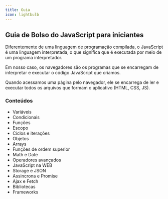 ```yaml
---
title: Guia
icon: lightbulb
---
```


## Guia de Bolso do JavaScript para iniciantes

Diferentemente de uma linguagem de programação compilada, o JavaScript é uma linguagem interpretada, o que significa que é executada por meio de um programa interpretador.

Em nosso caso, os navegadores são os programas que se encarregam de interpretar e executar o código JavaScript que criamos. 

Quando acessamos uma página pelo navegador, ele se encarrega de ler e executar todos os arquivos que formam o aplicativo (HTML, CSS, JS).

### Conteúdos
- Variáveis
- Condicionais
- Funções
- Escopo
- Ciclos e iterações
- Objetos
- Arrays
- Funções de ordem superior
- Math e Date
- Operadores avançados
- JavaScript na WEB
- Storage e JSON
- Assincrona e Promise
- Ajax e Fetch
- Bibliotecas
- Frameworks

